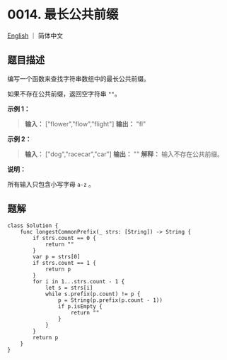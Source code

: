 # 0014. 最长公共前缀

[English](./README.md) ｜ 简体中文



## 题目描述

编写一个函数来查找字符串数组中的最长公共前缀。

如果不存在公共前缀，返回空字符串 `""`。

**示例 1：**

>**输入：** ["flower","flow","flight"]
>**输出：** "fl"

**示例 2：**

>**输入：** ["dog","racecar","car"]
>**输出：** ""
>**解释：** 输入不存在公共前缀。

**说明：**

所有输入只包含小写字母 `a-z` 。



## 题解

```
class Solution {
    func longestCommonPrefix(_ strs: [String]) -> String {
        if strs.count == 0 {
            return ""
        }
        var p = strs[0]
        if strs.count == 1 {
            return p
        }
        for i in 1...strs.count - 1 {
            let s = strs[i]
            while s.prefix(p.count) != p {
                p = String(p.prefix(p.count - 1))
                if p.isEmpty {
                    return ""
                }
            }
        }
        return p
    }
}
```
